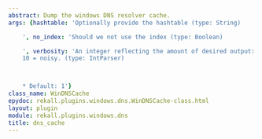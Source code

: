 ```yaml
---
abstract: Dump the windows DNS resolver cache.
args: {hashtable: 'Optionally provide the hashtable (type: String)

    ', no_index: 'Should we not use the index (type: Boolean)

    ', verbosity: 'An integer reflecting the amount of desired output: 0 = quiet,
    10 = noisy. (type: IntParser)



    * Default: 1'}
class_name: WinDNSCache
epydoc: rekall.plugins.windows.dns.WinDNSCache-class.html
layout: plugin
module: rekall.plugins.windows.dns
title: dns_cache
---
```

